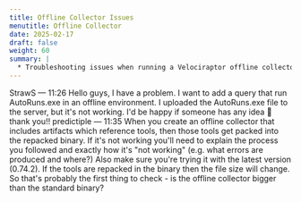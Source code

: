 ```yaml
---
title: Offline Collector Issues
menutitle: Offline Collector
date: 2025-02-17
draft: false
weight: 60
summary: |
  * Troubleshooting issues when running a Velociraptor offline collector.
---
```


StrawS — 11:26
Hello guys, I have a problem. I want to add a query that run AutoRuns.exe in an offline environment. I uploaded the AutoRuns.exe file to the server, but it's not working. I'd be happy if someone has any idea 🙂 thank you!!
predictiple — 11:35
When you create an offline collector that includes artifacts which reference tools, then those tools get packed into the repacked binary. If it's not working you'll need to explain the process you followed and exactly how it's "not working" (e.g. what errors are produced and where?)
Also make sure you're trying it with the latest version (0.74.2).
If the tools are repacked in the binary then the file size will change. So that's probably the first thing to check - is the offline collector bigger than the standard binary?